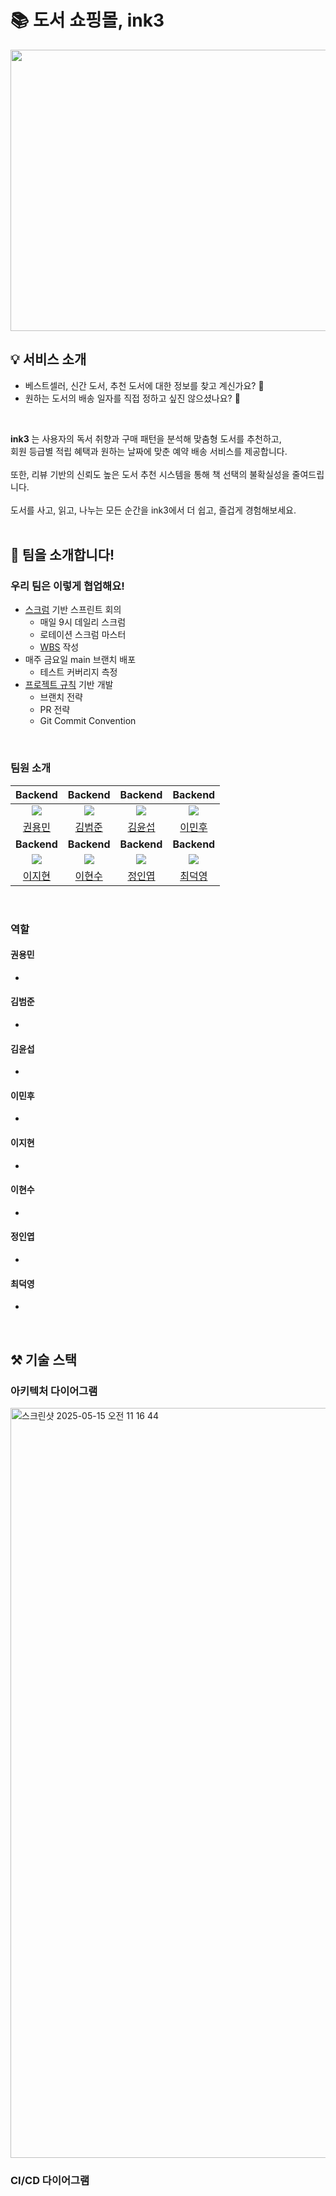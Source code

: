 # 📚 도서 쇼핑몰, **ink3**
<img src='' width="600" height="450" />
<br />

## 💡 서비스 소개
- 베스트셀러, 신간 도서, 추천 도서에 대한 정보를 찾고 계신가요? 🤔
- 원하는 도서의 배송 일자를 직접 정하고 싶진 않으셨나요? 🚚
<br />

**ink3** 는 사용자의 독서 취향과 구매 패턴을 분석해 맞춤형 도서를 추천하고,<br />
회원 등급별 적립 혜택과 원하는 날짜에 맞춘 예약 배송 서비스를 제공합니다.
<br /><br />
또한, 리뷰 기반의 신뢰도 높은 도서 추천 시스템을 통해
책 선택의 불확실성을 줄여드립니다.
<br /><br />
도서를 사고, 읽고, 나누는 모든 순간을
ink3에서 더 쉽고, 즐겁게 경험해보세요.
<br />
<br />

## 🤗 팀을 소개합니다!
### 우리 팀은 이렇게 협업해요!
- [스크럼](https://github.com/orgs/nhnacademy-be09-ink3/projects/3/views/5) 기반 스프린트 회의
  - 매일 9시 데일리 스크럼
  - 로테이션 스크럼 마스터
  - [WBS](https://github.com/orgs/nhnacademy-be09-ink3/projects/3/views/6) 작성
- 매주 금요일 main 브랜치 배포
  - 테스트 커버리지 측정
- [프로젝트 규칙](https://github.com/orgs/nhnacademy-be09-ink3/projects/3/views/1?pane=issue&itemId=108346363&issue=nhnacademy-be09-ink3%7CInk3%7C1) 기반 개발
  - 브랜치 전략
  - PR 전략
  - Git Commit Convention
<br />

### 팀원 소개
| **Backend** | **Backend** | **Backend** | **Backend** |
| :------: |  :------: |  :------: |  :------: |
| ![](https://github.com/moooooooonlight.png?size=430) | ![](https://github.com/junopo.png?size=150) | ![](https://github.com/KastanEr.png?size=420) | ![](https://github.com/snackcookie.png?size=150) |
| [권용민](https://github.com/moooooooonlight) | [김범준](https://github.com/junopo) | [김윤섭](https://github.com/KastanEr) | [이민후](https://github.com/snackcookie) |
| **Backend** | **Backend** | **Backend** | **Backend** |
| ![](https://github.com/Jihyun3478.png?size=400) | ![](https://github.com/neamoo.png?size=150) | ![](https://github.com/dusk1006.png?size=150) | ![](https://github.com/Messier333.png?size=420) |
| [이지현](https://github.com/Jihyun3478) | [이현수](https://github.com/neamoo) | [정인엽](https://github.com/Jihyun3478) | [최덕영](https://Messier333.com/neamoo) |
<br />

### 역할
#### 권용민
- 

#### 김범준
- 

#### 김윤섭
- 

#### 이민후
- 

#### 이지현
- 

#### 이현수
- 

#### 정인엽
- 

#### 최덕영
- 

<br />

## ⚒️ 기술 스택
### 아키텍처 다이어그램
<img width="1200" alt="스크린샷 2025-05-15 오전 11 16 44" src="https://github.com/user-attachments/assets/834b7a43-4e7d-4b9b-ba50-7d0d53142d36" />

### CI/CD 다이어그램

